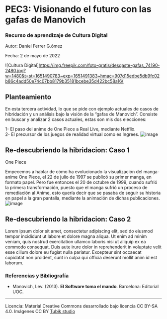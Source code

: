 # PEC3: Visionando el futuro con las gafas de Manovich 

### Recurso de aprendizaje de Cultura Digital 


Autor: Daniel Ferrer G.ómez


Fecha: 2 de mayo de 2022

![Cultura Digital]https://img.freepik.com/foto-gratis/desgaste-gafas_74190-2480.jpg?w=1480&t=st=1651490783~exp=1651491383~hmac=907d15edbe5db9fc02b86c4add50e74c07bb8179b35181bcebe35d422bc58a16(



## Planteamiento

En esta tercera actividad, lo que se pide con ejemplo actuales de casos de hibridación y un análisis bajo la visión de la “gafas de Manovich”. Consiste en buscar y analizar 2 casos actuales, estas son mis dos elecciones:

1-	El paso del anime de One Piece a Real Live, mediante Netflix.<br>
2-	El precursor de los juegos de realidad virtual como es Ingrees.
![image](https://user-images.githubusercontent.com/93986555/166226279-ff65e443-71de-4679-93ef-8d2133a76a28.png)


## Re-descubriendo la hibridacion: Caso 1
One Piece

Empecemos a hablar de cómo ha evolucionado la visualización del manga-anime One Piece, el 22 de julio de 1997 se publicó su primer manga, en formato papel. Pero fue entonces el 20 de octubre de 1999, cuando sufrió la primera transformación, puesto que el manga sufrió un proceso de remediación al Anime, esto quería decir que se pasaba de seguir su historia en papel a la gran pantalla, mediante la animación de dichas publicaciones.
![image](https://user-images.githubusercontent.com/93986555/166226313-90790ea3-2d8d-4694-9caa-078b6f49cd17.png)



## Re-descubriendo la hibridacion: Caso 2

Lorem ipsum dolor sit amet, consectetur adipiscing elit, sed do eiusmod tempor incididunt ut labore et dolore magna aliqua. Ut enim ad minim veniam, quis nostrud exercitation ullamco laboris nisi ut aliquip ex ea commodo consequat. Duis aute irure dolor in reprehenderit in voluptate velit esse cillum dolore eu fugiat nulla pariatur. Excepteur sint occaecat cupidatat non proident, sunt in culpa qui officia deserunt mollit anim id est laborum.


### Referencias y Bibliografía

* Manovich, Lev. (2013). **El Software toma el mando**. Barcelona: Editorial UOC. 


----

Licencia: Material Creative Commons desarrollado bajo licencia CC BY-SA 4.0. Imágenes CC BY [Tubik studio](https://blog.tubikstudio.com/how-to-create-original-flat-illustrations-designers-tips/) 
